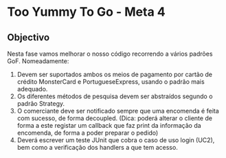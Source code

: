 Too Yummy To Go - Meta 4
========================

Objectivo
---------

Nesta fase vamos melhorar o nosso código recorrendo a vários padrões GoF. Nomeadamente:


1. Devem ser suportados ambos os meios de pagamento por cartão de crédito MonsterCard e PortugueseExpress, usando o padrão mais adequado.
2. Os diferentes métodos de pesquisa devem ser abstraídos segundo o padrão Strategy.
3. O comerciante deve ser notificado sempre que uma encomenda é feita com sucesso, de forma decoupled. (Dica: poderá alterar o cliente de forma a este registar um callback que faz print da informação da encomenda, de forma a poder preparar o pedido)
4. Deverá escrever um teste JUnit que cobra o caso de uso login (UC2), bem como a verificação dos handlers a que tem acesso.